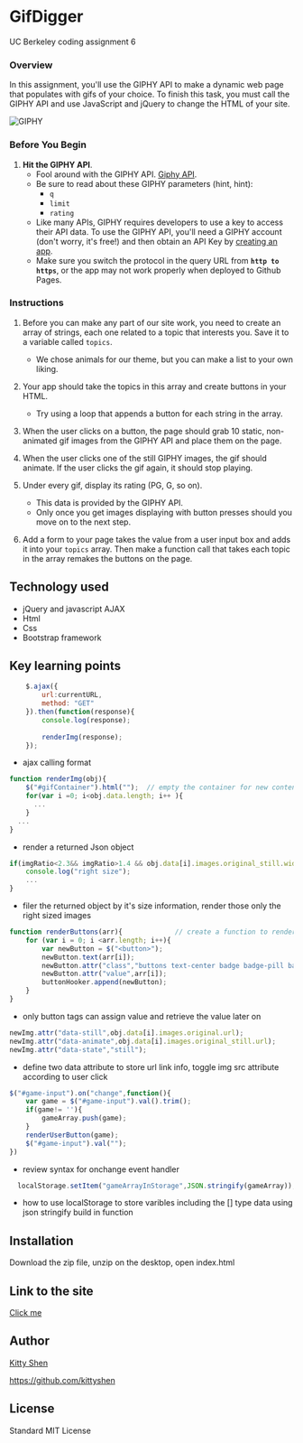 # GifDigger
UC Berkeley coding assignment 6

### Overview

In this assignment, you'll use the GIPHY API to make a dynamic web page that populates with gifs of your choice. To finish this task, you must call the GIPHY API and use JavaScript and jQuery to change the HTML of your site.

![GIPHY](Images/1-giphy.jpg)

### Before You Begin

1. **Hit the GIPHY API**.
   * Fool around with the GIPHY API. [Giphy API](https://github.com/Giphy).
   * Be sure to read about these GIPHY parameters (hint, hint):
     * `q`
     * `limit`
     * `rating`
   * Like many APIs, GIPHY requires developers to use a key to access their API data. To use the GIPHY API, you'll need a GIPHY account (don't worry, it's free!) and then obtain an API Key by [creating an app](https://developers.giphy.com/dashboard/?create=true).
   * Make sure you switch the protocol in the query URL from **`http to https`**, or the app may not work properly when deployed to Github Pages.

### Instructions

1. Before you can make any part of our site work, you need to create an array of strings, each one related to a topic that interests you. Save it to a variable called `topics`.
   * We chose animals for our theme, but you can make a list to your own liking.

2. Your app should take the topics in this array and create buttons in your HTML.
   * Try using a loop that appends a button for each string in the array.

3. When the user clicks on a button, the page should grab 10 static, non-animated gif images from the GIPHY API and place them on the page.

4. When the user clicks one of the still GIPHY images, the gif should animate. If the user clicks the gif again, it should stop playing.

5. Under every gif, display its rating (PG, G, so on).
   * This data is provided by the GIPHY API.
   * Only once you get images displaying with button presses should you move on to the next step.

6. Add a form to your page takes the value from a user input box and adds it into your `topics` array. Then make a function call that takes each topic in the array remakes the buttons on the page.


## Technology used
* jQuery and javascript AJAX
* Html
* Css
* Bootstrap framework 


## Key learning points
```javascript
    $.ajax({
        url:currentURL,
        method: "GET"
    }).then(function(response){
        console.log(response);
    
        renderImg(response);
    });
```
* ajax calling format

```javascript
function renderImg(obj){
    $("#gifContainer").html("");  // empty the container for new content;
    for(var i =0; i<obj.data.length; i++ ){
      ...
    }
  ...
}
```
* render a returned Json object

```javascript
if(imgRatio<2.3&& imgRatio>1.4 && obj.data[i].images.original_still.width >200){    
    console.log("right size");
    ...
}
```
* filer the returned object by it's size information, render those only the right sized images

```javascript
function renderButtons(arr){             // create a function to render current game array 
    for (var i = 0; i <arr.length; i++){
        var newButton = $("<button>");
        newButton.text(arr[i]);
        newButton.attr("class","buttons text-center badge badge-pill badge-secondary");
        newButton.attr("value",arr[i]);
        buttonHooker.append(newButton);
    }
}
```
* only button tags can assign value and retrieve the value later on

```javascript
newImg.attr("data-still",obj.data[i].images.original.url);
newImg.attr("data-animate",obj.data[i].images.original_still.url);
newImg.attr("data-state","still");
```
* define two data attribute to store url link info, toggle img src attribute according to user click

```javascript
$("#game-input").on("change",function(){
    var game = $("#game-input").val().trim();
    if(game!= ''){
        gameArray.push(game);
    }
    renderUserButton(game);
    $("#game-input").val("");
})
```
* review syntax for onchange event handler

```javascript
  localStorage.setItem("gameArrayInStorage",JSON.stringify(gameArray));
```
* how to use localStorage to store varibles including the [] type data using 
json stringify build in function

## Installation
Download the zip file, unzip on the desktop, open index.html

## Link to the site
[Click me](https://kittyshen.github.io/GifDigger/)

## Author 
[Kitty Shen ](https://github.com/kittyshen)

https://github.com/kittyshen

## License
Standard MIT License